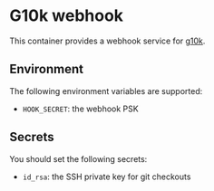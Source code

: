 G10k webhook
============

This container provides a webhook service for [g10k](https://github.com/xorpaul/g10k).


## Environment

The following environment variables are supported:

 - `HOOK_SECRET`: the webhook PSK


## Secrets

You should set the following secrets:

  - `id_rsa`: the SSH private key for git checkouts
